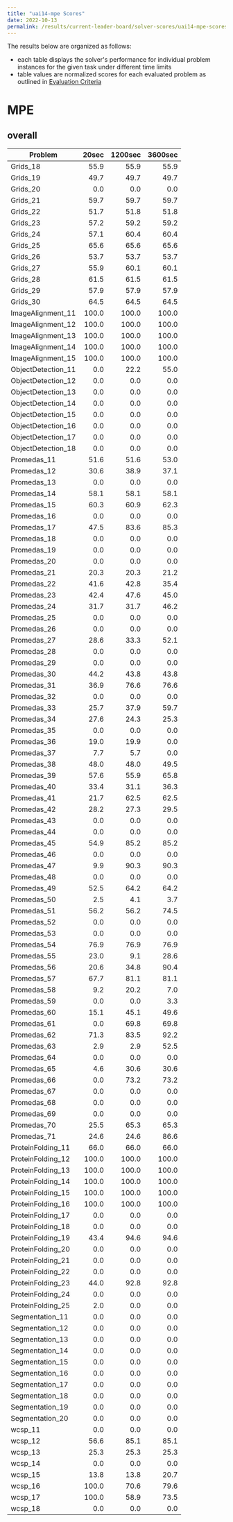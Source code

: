 ```yaml
---
title: "uai14-mpe Scores"
date: 2022-10-13
permalink: /results/current-leader-board/solver-scores/uai14-mpe-scores
---
```




The results below are organized as follows:
- each table displays the solver's performance for individual problem instances for the given task under different time limits
- table values are normalized scores for each evaluated problem as outlined in [Evaluation Criteria](https://uaicompetition.github.io/uci-2022/results/evaluation-criteria/)


# MPE

## overall

|      Problem       | 20sec | 1200sec | 3600sec |
| ------------------ | ----: | ------: | ------: |
| Grids_18           |  55.9 |    55.9 |    55.9 |
| Grids_19           |  49.7 |    49.7 |    49.7 |
| Grids_20           |   0.0 |     0.0 |     0.0 |
| Grids_21           |  59.7 |    59.7 |    59.7 |
| Grids_22           |  51.7 |    51.8 |    51.8 |
| Grids_23           |  57.2 |    59.2 |    59.2 |
| Grids_24           |  57.1 |    60.4 |    60.4 |
| Grids_25           |  65.6 |    65.6 |    65.6 |
| Grids_26           |  53.7 |    53.7 |    53.7 |
| Grids_27           |  55.9 |    60.1 |    60.1 |
| Grids_28           |  61.5 |    61.5 |    61.5 |
| Grids_29           |  57.9 |    57.9 |    57.9 |
| Grids_30           |  64.5 |    64.5 |    64.5 |
| ImageAlignment_11  | 100.0 |   100.0 |   100.0 |
| ImageAlignment_12  | 100.0 |   100.0 |   100.0 |
| ImageAlignment_13  | 100.0 |   100.0 |   100.0 |
| ImageAlignment_14  | 100.0 |   100.0 |   100.0 |
| ImageAlignment_15  | 100.0 |   100.0 |   100.0 |
| ObjectDetection_11 |   0.0 |    22.2 |    55.0 |
| ObjectDetection_12 |   0.0 |     0.0 |     0.0 |
| ObjectDetection_13 |   0.0 |     0.0 |     0.0 |
| ObjectDetection_14 |   0.0 |     0.0 |     0.0 |
| ObjectDetection_15 |   0.0 |     0.0 |     0.0 |
| ObjectDetection_16 |   0.0 |     0.0 |     0.0 |
| ObjectDetection_17 |   0.0 |     0.0 |     0.0 |
| ObjectDetection_18 |   0.0 |     0.0 |     0.0 |
| Promedas_11        |  51.6 |    51.6 |    53.0 |
| Promedas_12        |  30.6 |    38.9 |    37.1 |
| Promedas_13        |   0.0 |     0.0 |     0.0 |
| Promedas_14        |  58.1 |    58.1 |    58.1 |
| Promedas_15        |  60.3 |    60.9 |    62.3 |
| Promedas_16        |   0.0 |     0.0 |     0.0 |
| Promedas_17        |  47.5 |    83.6 |    85.3 |
| Promedas_18        |   0.0 |     0.0 |     0.0 |
| Promedas_19        |   0.0 |     0.0 |     0.0 |
| Promedas_20        |   0.0 |     0.0 |     0.0 |
| Promedas_21        |  20.3 |    20.3 |    21.2 |
| Promedas_22        |  41.6 |    42.8 |    35.4 |
| Promedas_23        |  42.4 |    47.6 |    45.0 |
| Promedas_24        |  31.7 |    31.7 |    46.2 |
| Promedas_25        |   0.0 |     0.0 |     0.0 |
| Promedas_26        |   0.0 |     0.0 |     0.0 |
| Promedas_27        |  28.6 |    33.3 |    52.1 |
| Promedas_28        |   0.0 |     0.0 |     0.0 |
| Promedas_29        |   0.0 |     0.0 |     0.0 |
| Promedas_30        |  44.2 |    43.8 |    43.8 |
| Promedas_31        |  36.9 |    76.6 |    76.6 |
| Promedas_32        |   0.0 |     0.0 |     0.0 |
| Promedas_33        |  25.7 |    37.9 |    59.7 |
| Promedas_34        |  27.6 |    24.3 |    25.3 |
| Promedas_35        |   0.0 |     0.0 |     0.0 |
| Promedas_36        |  19.0 |    19.9 |     0.0 |
| Promedas_37        |   7.7 |     5.7 |     0.0 |
| Promedas_38        |  48.0 |    48.0 |    49.5 |
| Promedas_39        |  57.6 |    55.9 |    65.8 |
| Promedas_40        |  33.4 |    31.1 |    36.3 |
| Promedas_41        |  21.7 |    62.5 |    62.5 |
| Promedas_42        |  28.2 |    27.3 |    29.5 |
| Promedas_43        |   0.0 |     0.0 |     0.0 |
| Promedas_44        |   0.0 |     0.0 |     0.0 |
| Promedas_45        |  54.9 |    85.2 |    85.2 |
| Promedas_46        |   0.0 |     0.0 |     0.0 |
| Promedas_47        |   9.9 |    90.3 |    90.3 |
| Promedas_48        |   0.0 |     0.0 |     0.0 |
| Promedas_49        |  52.5 |    64.2 |    64.2 |
| Promedas_50        |   2.5 |     4.1 |     3.7 |
| Promedas_51        |  56.2 |    56.2 |    74.5 |
| Promedas_52        |   0.0 |     0.0 |     0.0 |
| Promedas_53        |   0.0 |     0.0 |     0.0 |
| Promedas_54        |  76.9 |    76.9 |    76.9 |
| Promedas_55        |  23.0 |     9.1 |    28.6 |
| Promedas_56        |  20.6 |    34.8 |    90.4 |
| Promedas_57        |  67.7 |    81.1 |    81.1 |
| Promedas_58        |   9.2 |    20.2 |     7.0 |
| Promedas_59        |   0.0 |     0.0 |     3.3 |
| Promedas_60        |  15.1 |    45.1 |    49.6 |
| Promedas_61        |   0.0 |    69.8 |    69.8 |
| Promedas_62        |  71.3 |    83.5 |    92.2 |
| Promedas_63        |   2.9 |     2.9 |    52.5 |
| Promedas_64        |   0.0 |     0.0 |     0.0 |
| Promedas_65        |   4.6 |    30.6 |    30.6 |
| Promedas_66        |   0.0 |    73.2 |    73.2 |
| Promedas_67        |   0.0 |     0.0 |     0.0 |
| Promedas_68        |   0.0 |     0.0 |     0.0 |
| Promedas_69        |   0.0 |     0.0 |     0.0 |
| Promedas_70        |  25.5 |    65.3 |    65.3 |
| Promedas_71        |  24.6 |    24.6 |    86.6 |
| ProteinFolding_11  |  66.0 |    66.0 |    66.0 |
| ProteinFolding_12  | 100.0 |   100.0 |   100.0 |
| ProteinFolding_13  | 100.0 |   100.0 |   100.0 |
| ProteinFolding_14  | 100.0 |   100.0 |   100.0 |
| ProteinFolding_15  | 100.0 |   100.0 |   100.0 |
| ProteinFolding_16  | 100.0 |   100.0 |   100.0 |
| ProteinFolding_17  |   0.0 |     0.0 |     0.0 |
| ProteinFolding_18  |   0.0 |     0.0 |     0.0 |
| ProteinFolding_19  |  43.4 |    94.6 |    94.6 |
| ProteinFolding_20  |   0.0 |     0.0 |     0.0 |
| ProteinFolding_21  |   0.0 |     0.0 |     0.0 |
| ProteinFolding_22  |   0.0 |     0.0 |     0.0 |
| ProteinFolding_23  |  44.0 |    92.8 |    92.8 |
| ProteinFolding_24  |   0.0 |     0.0 |     0.0 |
| ProteinFolding_25  |   2.0 |     0.0 |     0.0 |
| Segmentation_11    |   0.0 |     0.0 |     0.0 |
| Segmentation_12    |   0.0 |     0.0 |     0.0 |
| Segmentation_13    |   0.0 |     0.0 |     0.0 |
| Segmentation_14    |   0.0 |     0.0 |     0.0 |
| Segmentation_15    |   0.0 |     0.0 |     0.0 |
| Segmentation_16    |   0.0 |     0.0 |     0.0 |
| Segmentation_17    |   0.0 |     0.0 |     0.0 |
| Segmentation_18    |   0.0 |     0.0 |     0.0 |
| Segmentation_19    |   0.0 |     0.0 |     0.0 |
| Segmentation_20    |   0.0 |     0.0 |     0.0 |
| wcsp_11            |   0.0 |     0.0 |     0.0 |
| wcsp_12            |  56.6 |    85.1 |    85.1 |
| wcsp_13            |  25.3 |    25.3 |    25.3 |
| wcsp_14            |   0.0 |     0.0 |     0.0 |
| wcsp_15            |  13.8 |    13.8 |    20.7 |
| wcsp_16            | 100.0 |    70.6 |    79.6 |
| wcsp_17            | 100.0 |    58.9 |    73.5 |
| wcsp_18            |   0.0 |     0.0 |     0.0 |

